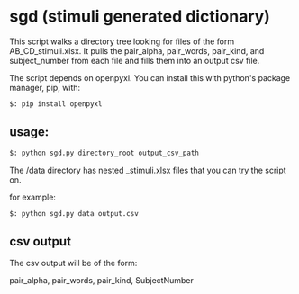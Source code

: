 # sgd (stimuli generated dictionary)

This script walks a directory tree looking for files of the form AB_CD_stimuli.xlsx.
It pulls the pair_alpha, pair_words, pair_kind, and subject_number from each file and fills them
into an output csv file.

The script depends on openpyxl. You can install this with python's package manager, pip, with:

```bash
$: pip install openpyxl
```


## usage:

```bash
$: python sgd.py directory_root output_csv_path
```

The /data directory has nested _stimuli.xlsx files that you can try the script on.

for example:

```bash
$: python sgd.py data output.csv
```
## csv output

The csv output will be of the form:

pair_alpha, pair_words, pair_kind, SubjectNumber
